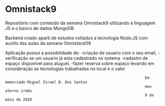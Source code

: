 # Omnistack9
Repositório com conteúdo da semana Omnistack9 utilizando a linguagem JS e o banco de dados MongoDB

Backend criado aparti de estudos voltados a tecnologia Node.JS com auxilio das aulas da semana Omnistack09

Aplicação possui a possibilidade de:
 -criação de usuario com o seu email,
 -verificação se um usuario já esta cadastrado no sistema
 -cadastro de espaço disponivel para aluguel,
 -fazer reserva sobre espaço levando em consideração as tecnologias trabalhadas no local e o valor 
 
 
                                                                   Em memoriade Miguel Israel B. Dos Santos
                                                                   meu eterno irmão
                                                                   9 de maio de 2020
